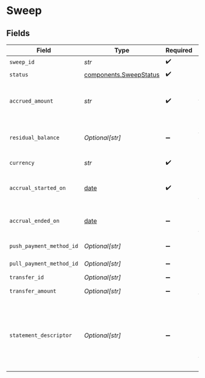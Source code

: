 # Sweep


## Fields

| Field                                                                                                                                                           | Type                                                                                                                                                            | Required                                                                                                                                                        | Description                                                                                                                                                     | Example                                                                                                                                                         |
| --------------------------------------------------------------------------------------------------------------------------------------------------------------- | --------------------------------------------------------------------------------------------------------------------------------------------------------------- | --------------------------------------------------------------------------------------------------------------------------------------------------------------- | --------------------------------------------------------------------------------------------------------------------------------------------------------------- | --------------------------------------------------------------------------------------------------------------------------------------------------------------- |
| `sweep_id`                                                                                                                                                      | *str*                                                                                                                                                           | :heavy_check_mark:                                                                                                                                              | N/A                                                                                                                                                             |                                                                                                                                                                 |
| `status`                                                                                                                                                        | [components.SweepStatus](../../models/components/sweepstatus.md)                                                                                                | :heavy_check_mark:                                                                                                                                              | N/A                                                                                                                                                             |                                                                                                                                                                 |
| `accrued_amount`                                                                                                                                                | *str*                                                                                                                                                           | :heavy_check_mark:                                                                                                                                              | The total net amount of wallet transactions accrued in the sweep.                                                                                               |                                                                                                                                                                 |
| `residual_balance`                                                                                                                                              | *Optional[str]*                                                                                                                                                 | :heavy_minus_sign:                                                                                                                                              | Amount remaining in the wallet after the sweep transfer completes.                                                                                              |                                                                                                                                                                 |
| `currency`                                                                                                                                                      | *str*                                                                                                                                                           | :heavy_check_mark:                                                                                                                                              | A 3-letter ISO 4217 currency code.                                                                                                                              | USD                                                                                                                                                             |
| `accrual_started_on`                                                                                                                                            | [date](https://docs.python.org/3/library/datetime.html#date-objects)                                                                                            | :heavy_check_mark:                                                                                                                                              | The date-time the sweep began accruing transactions.                                                                                                            |                                                                                                                                                                 |
| `accrual_ended_on`                                                                                                                                              | [date](https://docs.python.org/3/library/datetime.html#date-objects)                                                                                            | :heavy_minus_sign:                                                                                                                                              | The date-time the sweep stopped accruing transactions.                                                                                                          |                                                                                                                                                                 |
| `push_payment_method_id`                                                                                                                                        | *Optional[str]*                                                                                                                                                 | :heavy_minus_sign:                                                                                                                                              | ID of the payment method.                                                                                                                                       |                                                                                                                                                                 |
| `pull_payment_method_id`                                                                                                                                        | *Optional[str]*                                                                                                                                                 | :heavy_minus_sign:                                                                                                                                              | ID of the payment method.                                                                                                                                       |                                                                                                                                                                 |
| `transfer_id`                                                                                                                                                   | *Optional[str]*                                                                                                                                                 | :heavy_minus_sign:                                                                                                                                              | N/A                                                                                                                                                             |                                                                                                                                                                 |
| `transfer_amount`                                                                                                                                               | *Optional[str]*                                                                                                                                                 | :heavy_minus_sign:                                                                                                                                              | Amount that is transferred.                                                                                                                                     |                                                                                                                                                                 |
| `statement_descriptor`                                                                                                                                          | *Optional[str]*                                                                                                                                                 | :heavy_minus_sign:                                                                                                                                              | The text that appears on the banking statement. The default descriptor is a 10 character ID if an override is not set in the sweep configs statementDescriptor. |                                                                                                                                                                 |